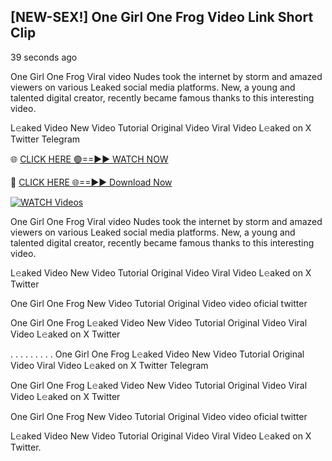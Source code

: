 ## [NEW-SEX!] One Girl One Frog Video Link Short Clip


39 seconds ago

One Girl One Frog Viral video Nudes took the internet by storm and amazed viewers on various Leaked social media platforms. New, a young and talented digital creator, recently became famous thanks to this interesting video.

L𝚎aked Video New Video Tutorial Original Video Viral Video L𝚎aked on X Twitter Telegram

🌐 [CLICK HERE 🟢==►► WATCH NOW](https://new-mfoji-vido.blogspot.com/p/valovido.html)

🔴 [CLICK HERE 🌐==►► Download Now](https://new-mfoji-vido.blogspot.com/p/valovido.html)

<a href="https://new-mfoji-vido.blogspot.com/p/valovido.html" rel="nofollow"><img src="https://i.imgur.com/xaaaJFf.jpeg" alt="WATCH Videos" style="max-width: 100%;"></a>


One Girl One Frog Viral video Nudes took the internet by storm and amazed viewers on various Leaked social media platforms. New, a young and talented digital creator, recently became famous thanks to this interesting video.

L𝚎aked Video New Video Tutorial Original Video Viral Video L𝚎aked on X Twitter

One Girl One Frog New Video Tutorial Original Video video oficial twitter

One Girl One Frog L𝚎aked Video New Video Tutorial Original Video Viral Video L𝚎aked on X Twitter

. . . . . . . . . One Girl One Frog  L𝚎aked Video New Video Tutorial Original Video Viral Video L𝚎aked on X Twitter Telegram

One Girl One Frog L𝚎aked Video New Video Tutorial Original Video Viral Video L𝚎aked on X Twitter

One Girl One Frog New Video Tutorial Original Video video oficial twitter

L𝚎aked Video New Video Tutorial Original Video Viral Video L𝚎aked on X Twitter.